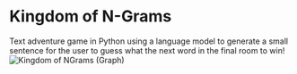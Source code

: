 # Kingdom of N-Grams
Text adventure game in Python using a language model to generate a small sentence for the user to guess what the next word in the final room to win!
![Kingdom of NGrams (Graph)](https://github.com/user-attachments/assets/96d4d579-5dad-4b75-8f23-1898a3790cd4)
